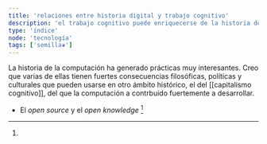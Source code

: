 ```yaml
---
title: 'relaciones entre historia digital y trabajo cognitivo'
description: 'el trabajo cognitivo puede enriquecerse de la historia de la computación'
type: 'índice'
node: 'tecnología'
tags: ['semilla❦']
---
```


La historia de la computación ha generado prácticas muy interesantes. Creo que varias de ellas tienen fuertes consecuencias filosóficas, políticas y culturales que pueden usarse en otro ámbito histórico, el del [[capitalismo cognitivo]], del que la computación a contrbuido fuertemente a desarrollar.

- El *open source* y el *open knowledge* [^1]

[^1]: 